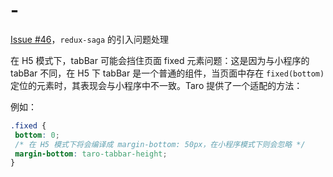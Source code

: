 # - 
[Issue #46](https://github.com/NervJS/taro/issues/46)，`redux-saga` 的引入问题处理

在 H5 模式下，tabBar 可能会挡住页面 fixed 元素问题：这是因为与小程序的 tabBar 不同，在 H5 下 tabBar 是一个普通的组件，当页面中存在 `fixed(bottom)` 定位的元素时，其表现会与小程序中不一致。Taro 提供了一个适配的方法：

例如：
```css
.fixed {
 bottom: 0;
 /* 在 H5 模式下将会编译成 margin-bottom: 50px，在小程序模式下则会忽略 */
 margin-bottom: taro-tabbar-height;
}
```
